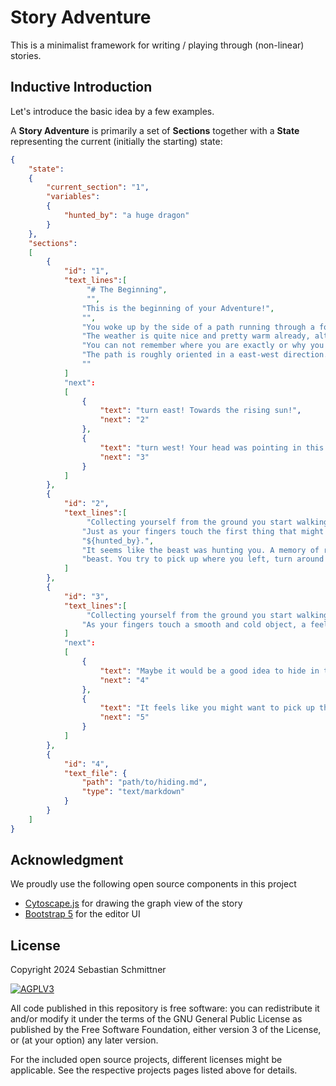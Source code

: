# Story Adventure

This is a minimalist framework for writing / playing through (non-linear) stories.

## Inductive Introduction

Let's introduce the basic idea by a few examples.

A **Story Adventure** is primarily a set of **Sections** together with a **State** representing the current (initially the starting) state:

```json
{
    "state":
    {
        "current_section": "1",
        "variables":
        {
            "hunted_by": "a huge dragon"
        }
    },
    "sections":
    [
        {
            "id": "1",
            "text_lines":[
                 "# The Beginning",
                 "",
                "This is the beginning of your Adventure!",
                "",
                "You woke up by the side of a path running through a forest.",
                "The weather is quite nice and pretty warm already, although it is still early morning.",
                "You can not remember where you are exactly or why you slept by the side of the path with all your clothes on, but judging from your headache this might be related to drinking a little ","to much yesterday...? Anyway, you probably want to start moving and at least find yourself some water to fight the fire that seems to be roaring in your throat....",
                "The path is roughly oriented in a east-west direction. Since you have no clue which way you came, do you want to...",
                ""
            ]
            "next":
            [
                {
                    "text": "turn east! Towards the rising sun!",
                    "next": "2"
                },
                {
                    "text": "turn west! Your head was pointing in this direction when you woke up, so you where probably walking in this direction. Maybe.",
                    "next": "3"
                }
            ]
        },
        {
            "id": "2",
            "text_lines":[
                 "Collecting yourself from the ground you start walking east, the pockets of your jacket and trousers for clues where you came from or what happened.",
                "Just as your fingers touch the first thing that might be interesting, you freeze in mid step as the path takes a slight turn and you suddenly find yourself face to face with",
                "${hunted_by}.",
                "It seems like the beast was hunting you. A memory of running through these woods flashes past you. Right. You where lying by the road because you stumbled when running away from this ",
                "beast. You try to pick up where you left, turn around an pick that running back up, but way to late. The dragon is much quicker to recover from the surprise of seeing you and catches up to you with a huge jump, just to bite your head off."
            ]
        },
        {
            "id": "3",
            "text_lines":[
                 "Collecting yourself from the ground you start walking east, the pockets of your jacket and trousers for clues where you came from or what happened.",
                "As your fingers touch a smooth and cold object, a feeling of unease overcomes you. Maybe you did not just walk this forest drunk... it feels more like you where running away from something... You touch your aching head to find a huge bump right at your forehead. Maybe you stumbled and fell and injured your head in the process... Might explain another few bruises and scratches that you start noticing on your body."
            ]
            "next":
            [
                {
                    "text": "Maybe it would be a good idea to hide in the rather thick bushes by the side of the path?",
                    "next": "4"
                },
                {
                    "text": "It feels like you might want to pick up the pace. What ever you where running away from might still be after you!",
                    "next": "5"
                }
            ]
        },
        {
            "id": "4",
            "text_file": {
                "path": "path/to/hiding.md",
                "type": "text/markdown"
            }
        }
    ]
}
```

## Acknowledgment 

We proudly use the following open source components in this project

- [Cytoscape.js](https://github.com/cytoscape/cytoscape.js) for drawing the graph view of the story
- [Bootstrap 5](https://github.com/twbs/bootstrap) for the editor UI


## License

Copyright 2024 Sebastian Schmittner

<a href="https://www.gnu.org/licenses/agpl-3.0.html">
<img alt="AGPLV3" style="border-width:0" src="https://www.gnu.org/graphics/agplv3-with-text-162x68.png" /><br />
</a>

All code published in this repository is free software: you can redistribute it and/or modify it under the terms of the
GNU General Public License as published by the Free Software Foundation, either version 3 of the License, or
(at your option) any later version.

For the included open source projects, different licenses might be applicable. See the respective projects pages listed above for details.
</a>


